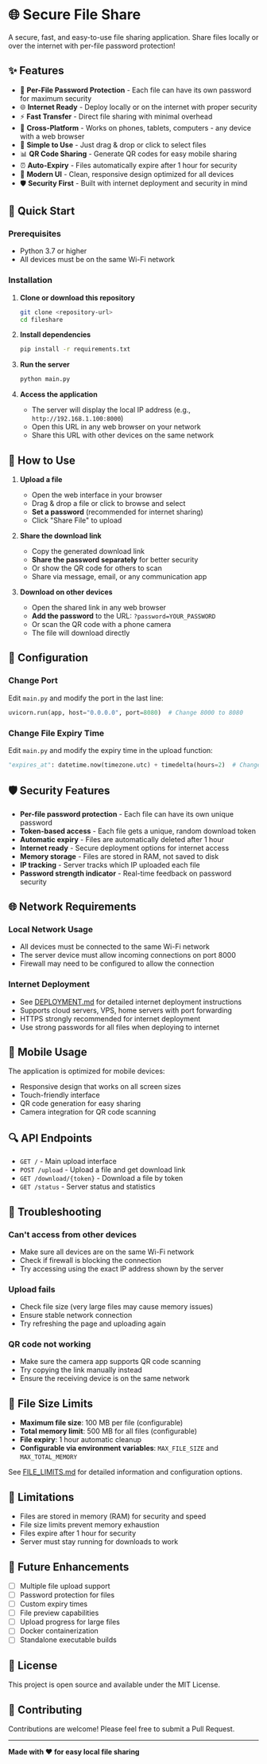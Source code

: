 # 🌐 Secure File Share

A secure, fast, and easy-to-use file sharing application. Share files locally or over the internet with per-file password protection!

## ✨ Features

- 🔐 **Per-File Password Protection** - Each file can have its own password for maximum security
- 🌐 **Internet Ready** - Deploy locally or on the internet with proper security
- ⚡ **Fast Transfer** - Direct file sharing with minimal overhead
- 📱 **Cross-Platform** - Works on phones, tablets, computers - any device with a web browser
- 🎯 **Simple to Use** - Just drag & drop or click to select files
- 📊 **QR Code Sharing** - Generate QR codes for easy mobile sharing
- ⏰ **Auto-Expiry** - Files automatically expire after 1 hour for security
- 🎨 **Modern UI** - Clean, responsive design optimized for all devices
- 🛡️ **Security First** - Built with internet deployment and security in mind

## 🚀 Quick Start

### Prerequisites

- Python 3.7 or higher
- All devices must be on the same Wi-Fi network

### Installation

1. **Clone or download this repository**
   ```bash
   git clone <repository-url>
   cd fileshare
   ```

2. **Install dependencies**
   ```bash
   pip install -r requirements.txt
   ```

3. **Run the server**
   ```bash
   python main.py
   ```

4. **Access the application**
   - The server will display the local IP address (e.g., `http://192.168.1.100:8000`)
   - Open this URL in any web browser on your network
   - Share this URL with other devices on the same network

## 📖 How to Use

1. **Upload a file**
   - Open the web interface in your browser
   - Drag & drop a file or click to browse and select
   - **Set a password** (recommended for internet sharing)
   - Click "Share File" to upload

2. **Share the download link**
   - Copy the generated download link
   - **Share the password separately** for better security
   - Or show the QR code for others to scan
   - Share via message, email, or any communication app

3. **Download on other devices**
   - Open the shared link in any web browser
   - **Add the password** to the URL: `?password=YOUR_PASSWORD`
   - Or scan the QR code with a phone camera
   - The file will download directly

## 🔧 Configuration

### Change Port
Edit `main.py` and modify the port in the last line:
```python
uvicorn.run(app, host="0.0.0.0", port=8080)  # Change 8000 to 8080
```

### Change File Expiry Time
Edit `main.py` and modify the expiry time in the upload function:
```python
"expires_at": datetime.now(timezone.utc) + timedelta(hours=2)  # Change from 1 to 2 hours
```

## 🛡️ Security Features

- **Per-file password protection** - Each file can have its own unique password
- **Token-based access** - Each file gets a unique, random download token
- **Automatic expiry** - Files are automatically deleted after 1 hour
- **Internet ready** - Secure deployment options for internet access
- **Memory storage** - Files are stored in RAM, not saved to disk
- **IP tracking** - Server tracks which IP uploaded each file
- **Password strength indicator** - Real-time feedback on password security

## 🌐 Network Requirements

### Local Network Usage
- All devices must be connected to the same Wi-Fi network
- The server device must allow incoming connections on port 8000
- Firewall may need to be configured to allow the connection

### Internet Deployment
- See [DEPLOYMENT.md](DEPLOYMENT.md) for detailed internet deployment instructions
- Supports cloud servers, VPS, home servers with port forwarding
- HTTPS strongly recommended for internet deployment
- Use strong passwords for all files when deploying to internet

## 📱 Mobile Usage

The application is optimized for mobile devices:
- Responsive design that works on all screen sizes
- Touch-friendly interface
- QR code generation for easy sharing
- Camera integration for QR code scanning

## 🔍 API Endpoints

- `GET /` - Main upload interface
- `POST /upload` - Upload a file and get download link
- `GET /download/{token}` - Download a file by token
- `GET /status` - Server status and statistics

## 🐛 Troubleshooting

### Can't access from other devices
- Make sure all devices are on the same Wi-Fi network
- Check if firewall is blocking the connection
- Try accessing using the exact IP address shown by the server

### Upload fails
- Check file size (very large files may cause memory issues)
- Ensure stable network connection
- Try refreshing the page and uploading again

### QR code not working
- Make sure the camera app supports QR code scanning
- Try copying the link manually instead
- Ensure the receiving device is on the same network

## 📏 File Size Limits

- **Maximum file size**: 100 MB per file (configurable)
- **Total memory limit**: 500 MB for all files (configurable)
- **File expiry**: 1 hour automatic cleanup
- **Configurable via environment variables**: `MAX_FILE_SIZE` and `MAX_TOTAL_MEMORY`

See [FILE_LIMITS.md](FILE_LIMITS.md) for detailed information and configuration options.

## 🚧 Limitations

- Files are stored in memory (RAM) for security and speed
- File size limits prevent memory exhaustion
- Files expire after 1 hour for security
- Server must stay running for downloads to work

## 🔮 Future Enhancements

- [ ] Multiple file upload support
- [ ] Password protection for files
- [ ] Custom expiry times
- [ ] File preview capabilities
- [ ] Upload progress for large files
- [ ] Docker containerization
- [ ] Standalone executable builds

## 📄 License

This project is open source and available under the MIT License.

## 🤝 Contributing

Contributions are welcome! Please feel free to submit a Pull Request.

---

**Made with ❤️ for easy local file sharing**
